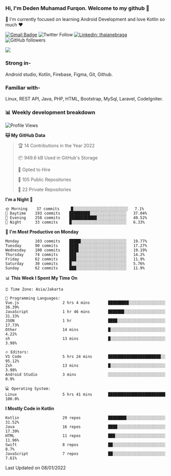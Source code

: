 ### Hi, I'm Deden Muhamad Furqon. Welcome to my github 👋

<!--
**furqoncreative/furqoncreative** is a ✨ _special_ ✨ repository because its `README.md` (this file) appears on your GitHub profile.

Here are some ideas to get you started:

- 🔭 I’m currently working on ...
- 👯 I’m looking to collaborate on ...
- 🤔 I’m looking for help with ...
- 💬 Ask me about ...
- 📫 How to reach me: ...
- 😄 Pronouns: ...
- ⚡ Fun fact: ...
-->

  🌱 I'm currently focused on learning Android Development and love Kotlin so much ❤ 

[![Gmail Badge](https://img.shields.io/badge/-furqoncreative24@gmail.com-c14438?style=flat-square&logo=Gmail&logoColor=white&link=mailto:furqoncreative24@gmail.com)](mailto:furqoncreative24@gmail.com)
![Twitter Follow](https://img.shields.io/twitter/follow/furqoncreative?label=Follow)
[![Linkedin: thaianebraga](https://img.shields.io/badge/-Deden_Muhamad_Furqon-blue?style=flat-square&logo=Linkedin&logoColor=white&link=https://www.linkedin.com/in/anmol-p-singh/)](https://www.linkedin.com/in/furqoncreative/)
![GitHub followers](https://img.shields.io/github/followers/furqoncreative?label=Follow&style=social)

<img src="https://github-readme-stats.sera5-dev.vercel.app/api?username=furqoncreative&hide=stars&show_icons=true&count_private=true&include_all_commits=true&title_color=#008080&icon_color=#008080&hide_border=true" width="">

### Strong in-

Android studio, Kotlin, Firebase, Figma, Git, Github.

### Familiar with-
Linux, REST API, Java, PHP, HTML, Bootstrap, MySql, Laravel, CodeIgniter.

### 📊 Weekly development breakdown

<!--START_SECTION:waka-->
![Profile Views](http://img.shields.io/badge/Profile%20Views-1-blue)

**🐱 My GitHub Data** 

> 🏆 14 Contributions in the Year 2022
 > 
> 📦 949.6 kB Used in GitHub's Storage 
 > 
> 💼 Opted to Hire
 > 
> 📜 105 Public Repositories 
 > 
> 🔑 22 Private Repositories  
 > 
**I'm a Night 🦉** 

```text
🌞 Morning    37 commits     █░░░░░░░░░░░░░░░░░░░░░░░░   7.1% 
🌆 Daytime    193 commits    █████████░░░░░░░░░░░░░░░░   37.04% 
🌃 Evening    258 commits    ████████████░░░░░░░░░░░░░   49.52% 
🌙 Night      33 commits     █░░░░░░░░░░░░░░░░░░░░░░░░   6.33%

```
📅 **I'm Most Productive on Monday** 

```text
Monday       103 commits    █████░░░░░░░░░░░░░░░░░░░░   19.77% 
Tuesday      90 commits     ████░░░░░░░░░░░░░░░░░░░░░   17.27% 
Wednesday    100 commits    ████░░░░░░░░░░░░░░░░░░░░░   19.19% 
Thursday     74 commits     ███░░░░░░░░░░░░░░░░░░░░░░   14.2% 
Friday       62 commits     ███░░░░░░░░░░░░░░░░░░░░░░   11.9% 
Saturday     30 commits     █░░░░░░░░░░░░░░░░░░░░░░░░   5.76% 
Sunday       62 commits     ███░░░░░░░░░░░░░░░░░░░░░░   11.9%

```


📊 **This Week I Spent My Time On** 

```text
⌚︎ Time Zone: Asia/Jakarta

💬 Programming Languages: 
Vue.js                   2 hrs 4 mins        █████████░░░░░░░░░░░░░░░░   36.39% 
JavaScript               1 hr 46 mins        ███████░░░░░░░░░░░░░░░░░░   31.33% 
JSON                     1 hr                ████░░░░░░░░░░░░░░░░░░░░░   17.73% 
Other                    14 mins             █░░░░░░░░░░░░░░░░░░░░░░░░   4.22% 
sh                       13 mins             █░░░░░░░░░░░░░░░░░░░░░░░░   3.98%

🔥 Editors: 
VS Code                  5 hrs 24 mins       ███████████████████████░░   95.12% 
Zsh                      13 mins             █░░░░░░░░░░░░░░░░░░░░░░░░   3.98% 
Android Studio           3 mins              ░░░░░░░░░░░░░░░░░░░░░░░░░   0.9%

💻 Operating System: 
Linux                    5 hrs 41 mins       █████████████████████████   100.0%

```

**I Mostly Code in Kotlin** 

```text
Kotlin                   29 repos            ████████░░░░░░░░░░░░░░░░░   31.52% 
Java                     16 repos            ████░░░░░░░░░░░░░░░░░░░░░   17.39% 
HTML                     11 repos            ███░░░░░░░░░░░░░░░░░░░░░░   11.96% 
Swift                    8 repos             ██░░░░░░░░░░░░░░░░░░░░░░░   8.7% 
JavaScript               7 repos             ██░░░░░░░░░░░░░░░░░░░░░░░   7.61%

```



 Last Updated on 08/01/2022
<!--END_SECTION:waka-->
